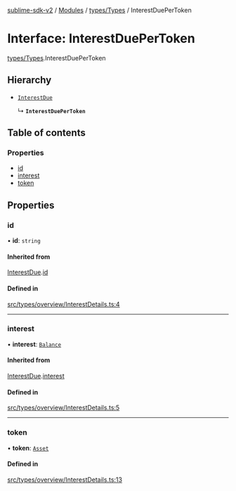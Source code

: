 [sublime-sdk-v2](../README.md) / [Modules](../modules.md) / [types/Types](../modules/types_Types.md) / InterestDuePerToken

# Interface: InterestDuePerToken

[types/Types](../modules/types_Types.md).InterestDuePerToken

## Hierarchy

- [`InterestDue`](types_Types.InterestDue.md)

  ↳ **`InterestDuePerToken`**

## Table of contents

### Properties

- [id](types_Types.InterestDuePerToken.md#id)
- [interest](types_Types.InterestDuePerToken.md#interest)
- [token](types_Types.InterestDuePerToken.md#token)

## Properties

### id

• **id**: `string`

#### Inherited from

[InterestDue](types_Types.InterestDue.md).[id](types_Types.InterestDue.md#id)

#### Defined in

[src/types/overview/InterestDetails.ts:4](https://github.com/sublime-finance/sublime-sdk/blob/cbfce7e/src/types/overview/InterestDetails.ts#L4)

___

### interest

• **interest**: [`Balance`](types_Types.Balance.md)

#### Inherited from

[InterestDue](types_Types.InterestDue.md).[interest](types_Types.InterestDue.md#interest)

#### Defined in

[src/types/overview/InterestDetails.ts:5](https://github.com/sublime-finance/sublime-sdk/blob/cbfce7e/src/types/overview/InterestDetails.ts#L5)

___

### token

• **token**: [`Asset`](types_Types.Asset.md)

#### Defined in

[src/types/overview/InterestDetails.ts:13](https://github.com/sublime-finance/sublime-sdk/blob/cbfce7e/src/types/overview/InterestDetails.ts#L13)
